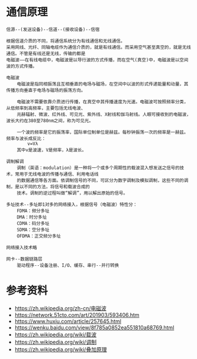 # 通信原理
    信源--(发送设备)--信道--(接收设备)--信宿
    
    根据信道介质的不同，将通信系统分为有线通信和无线通信。
    采用网线、光纤、同轴电缆作为通信介质的，就是有线通信。而采用空气甚至真空的，就是无线通信。不管是有线还是无线，传输的都是
    电磁波——在有线电缆中，电磁波是以导行波的方式传播，而在空气(真空)中，电磁波是以空间波的方式传播。
    
    电磁波
        电磁波是指同相振荡且互相垂直的电场与磁场，在空间中以波的形式传递能量和动量，其传播方向垂直于电场与磁场的振荡方向。
        
        电磁波不需要依靠介质进行传播，在真空中其传播速度为光速。电磁波可按照频率分类，从低频率到高频率，主要包括无线电波、
        兆赫辐射、微波、红外线、可见光、紫外线、X射线和伽马射线。人眼可接收到的电磁波，波长大约在380至780nm之间，称为可见光。
        
        一个波的频率是它的振荡率，国际单位制单位是赫兹。每秒钟振荡一次的频率是一赫兹。频率与波长成反比：
            v=Vλ
        其中v是波速，V是频率，λ是波长。
    
    调制解调
        调制（英语：modulation）是一种将一个或多个周期性的载波混入想发送之信号的技术，常用于无线电波的传播与通信、利用电话线
        的数据通信等各方面。依调制信号的不同，可区分为数字调制及模拟调制，这些不同的调制，是以不同的方法，将信号和载波合成的
        技术。调制的逆过程叫做“解调”，用以解出原始的信号。
    
    多址技术--多址即1对多的网络接入，根据信号（电磁波）特性分：
        FDMA：频分多址
        DMA：时分多址
        CDMA：码分多址
        SDMA：空分多址
        OFDMA：正交频分多址
    
    网络接入技术略
    
    网卡--数据链路层
        驱动程序--设备注册、I/O、缓存、串行--并行转换

# 参考资料
* https://zh.wikipedia.org/zh-cn/电磁波 
* https://network.51cto.com/art/201903/593406.htm
* https://www.huxiu.com/article/257645.html   
* https://wenku.baidu.com/view/8f785a0852ea551810a68769.html
* https://zh.wikipedia.org/wiki/载波
* https://zh.wikipedia.org/wiki/调制
* https://zh.wikipedia.org/wiki/叠加原理
